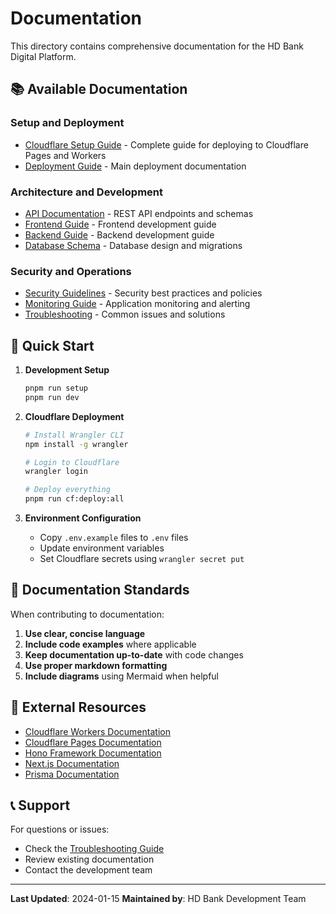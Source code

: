 # Documentation

This directory contains comprehensive documentation for the HD Bank Digital Platform.

## 📚 Available Documentation

### Setup and Deployment
- [Cloudflare Setup Guide](./cloudflare-setup.md) - Complete guide for deploying to Cloudflare Pages and Workers
- [Deployment Guide](../deployment.md) - Main deployment documentation

### Architecture and Development
- [API Documentation](./api/README.md) - REST API endpoints and schemas
- [Frontend Guide](./frontend/README.md) - Frontend development guide
- [Backend Guide](./backend/README.md) - Backend development guide
- [Database Schema](./database/README.md) - Database design and migrations

### Security and Operations
- [Security Guidelines](./security/README.md) - Security best practices and policies
- [Monitoring Guide](./monitoring/README.md) - Application monitoring and alerting
- [Troubleshooting](./troubleshooting/README.md) - Common issues and solutions

## 🚀 Quick Start

1. **Development Setup**
   ```bash
   pnpm run setup
   pnpm run dev
   ```

2. **Cloudflare Deployment**
   ```bash
   # Install Wrangler CLI
   npm install -g wrangler
   
   # Login to Cloudflare
   wrangler login
   
   # Deploy everything
   pnpm run cf:deploy:all
   ```

3. **Environment Configuration**
   - Copy `.env.example` files to `.env` files
   - Update environment variables
   - Set Cloudflare secrets using `wrangler secret put`

## 📖 Documentation Standards

When contributing to documentation:

1. **Use clear, concise language**
2. **Include code examples** where applicable
3. **Keep documentation up-to-date** with code changes
4. **Use proper markdown formatting**
5. **Include diagrams** using Mermaid when helpful

## 🔗 External Resources

- [Cloudflare Workers Documentation](https://developers.cloudflare.com/workers/)
- [Cloudflare Pages Documentation](https://developers.cloudflare.com/pages/)
- [Hono Framework Documentation](https://hono.dev/)
- [Next.js Documentation](https://nextjs.org/docs)
- [Prisma Documentation](https://www.prisma.io/docs)

## 📞 Support

For questions or issues:
- Check the [Troubleshooting Guide](./troubleshooting/README.md)
- Review existing documentation
- Contact the development team

---

**Last Updated**: 2024-01-15
**Maintained by**: HD Bank Development Team
